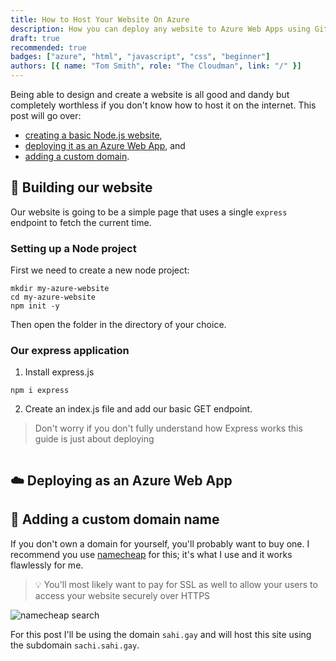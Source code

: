 ```yaml
---
title: How to Host Your Website On Azure
description: How you can deploy any website to Azure Web Apps using Github Actions for continuous deployment
draft: true
recommended: true
badges: ["azure", "html", "javascript", "css", "beginner"]
authors: [{ name: "Tom Smith", role: "The Cloudman", link: "/" }]
---
```


Being able to design and create a website is all good and dandy but completely worthless if you don't know how to host it on the internet. This post will go over:

- [creating a basic Node.js website](#building-our-website),
- [deploying it as an Azure Web App](#-deploying-as-an-azure-web-app), and
- [adding a custom domain](#adding-a-custom-domain-name).

## 🔨 Building our website

Our website is going to be a simple page that uses a single `express` endpoint to fetch the current time.

### Setting up a Node project

First we need to create a new node project:

```bash{}[In your terminal]
mkdir my-azure-website
cd my-azure-website
npm init -y
```

Then open the folder in the directory of your choice.

### Our express application

1. Install express.js

```bash{}[In your terminal]
npm i express
```

2. Create an index.js file and add our basic GET endpoint.

> Don't worry if you don't fully understand how Express works this guide is just about deploying

```javascript{}[index.js]

```

## ☁️ Deploying as an Azure Web App

## 🪪 Adding a custom domain name

If you don't own a domain for yourself, you'll probably want to buy one. I recommend you use [namecheap](https://www.namecheap.com/) for this; it's what I use and it works flawlessly for me.

> 💡 You'll most likely want to pay for SSL as well to allow your users to access your website securely over HTTPS

![namecheap search](/img/blog/hosting/namecheap.png)

For this post I'll be using the domain `sahi.gay` and will host this site using the subdomain `sachi.sahi.gay`.
